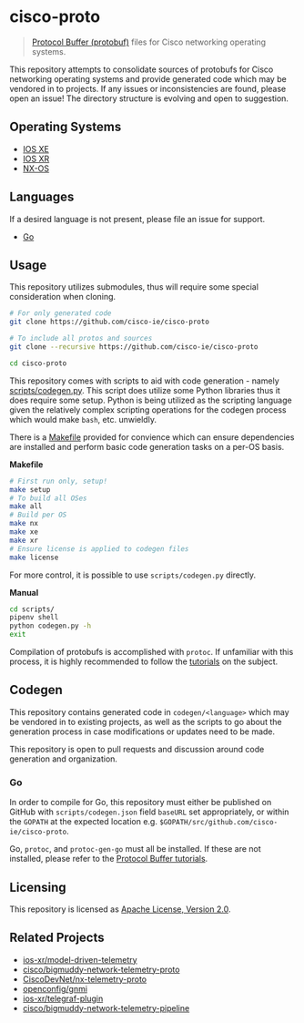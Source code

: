 # cisco-proto
> [Protocol Buffer (protobuf)](https://developers.google.com/protocol-buffers/docs/overview) files for Cisco networking operating systems.

This repository attempts to consolidate sources of protobufs for Cisco networking operating systems and provide generated code which may be vendored in to projects. If any issues or inconsistencies are found, please open an issue! The directory structure is evolving and open to suggestion.

## Operating Systems
* [IOS XE](proto/xe/)
* [IOS XR](proto/xr/)
* [NX-OS](proto/nx/)

## Languages
If a desired language is not present, please file an issue for support.
* [Go](codegen/go/)

## Usage
This repository utilizes submodules, thus will require some special consideration when cloning.

```bash
# For only generated code
git clone https://github.com/cisco-ie/cisco-proto

# To include all protos and sources
git clone --recursive https://github.com/cisco-ie/cisco-proto

cd cisco-proto
```

This repository comes with scripts to aid with code generation - namely [scripts/codegen.py](scripts/). This script does utilize some Python libraries thus it does require some setup. Python is being utilized as the scripting language given the relatively complex scripting operations for the codegen process which would make `bash`, etc. unwieldly.

There is a [Makefile](Makefile) provided for convience which can ensure dependencies are installed and perform basic code generation tasks on a per-OS basis.

__Makefile__
```bash
# First run only, setup!
make setup
# To build all OSes
make all
# Build per OS
make nx
make xe
make xr
# Ensure license is applied to codegen files
make license
```

For more control, it is possible to use `scripts/codegen.py` directly.

__Manual__
```bash
cd scripts/
pipenv shell
python codegen.py -h
exit
```

Compilation of protobufs is accomplished with `protoc`. If unfamiliar with this process, it is highly recommended to follow the [tutorials](https://developers.google.com/protocol-buffers/docs/tutorials) on the subject.

## Codegen
This repository contains generated code in `codegen/<language>` which may be vendored in to existing projects, as well as the scripts to go about the generation process in case modifications or updates need to be made.

This repository is open to pull requests and discussion around code generation and organization.

### Go
In order to compile for Go, this repository must either be published on GitHub with `scripts/codegen.json` field `baseURL` set appropriately, or within the `GOPATH` at the expected location e.g. `$GOPATH/src/github.com/cisco-ie/cisco-proto`.

Go, `protoc`, and `protoc-gen-go` must all be installed. If these are not installed, please refer to the [Protocol Buffer tutorials](https://developers.google.com/protocol-buffers/docs/tutorials).

## Licensing
This repository is licensed as [Apache License, Version 2.0](LICENSE).

## Related Projects
* [ios-xr/model-driven-telemetry](https://github.com/ios-xr/model-driven-telemetry)
* [cisco/bigmuddy-network-telemetry-proto](https://github.com/cisco/bigmuddy-network-telemetry-proto)
* [CiscoDevNet/nx-telemetry-proto](https://github.com/CiscoDevNet/nx-telemetry-proto)
* [openconfig/gnmi](https://github.com/openconfig/gnmi)
* [ios-xr/telegraf-plugin](https://github.com/ios-xr/telegraf-plugin)
* [cisco/bigmuddy-network-telemetry-pipeline](https://github.com/cisco/bigmuddy-network-telemetry-pipeline)

